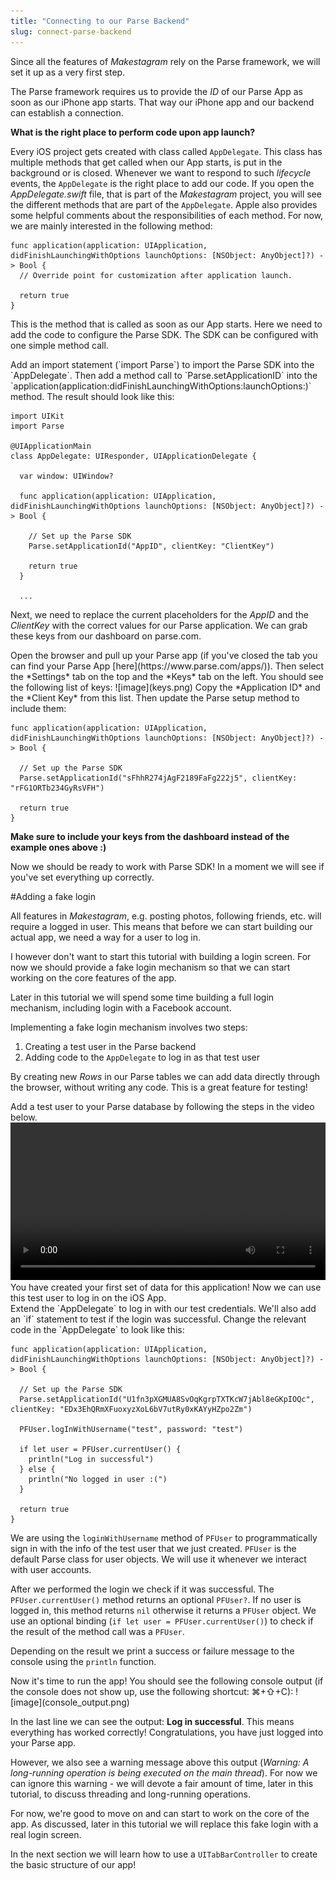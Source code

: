 ```yaml
---
title: "Connecting to our Parse Backend"
slug: connect-parse-backend
---     
```


Since all the features of *Makestagram* rely on the Parse framework, we will set it up as a very first step. 

The Parse framework requires us to provide the *ID* of our Parse App as soon as our iPhone app starts. That way our iPhone app and our backend can establish a connection.

**What is the right place to perform code upon app launch?**

Every iOS project gets created with class called `AppDelegate`. This class has multiple methods that get called when our App starts, is put in the background or is closed. Whenever we want to respond to such *lifecycle* events, the `AppDelegate` is the right place to add our code. If you open the *AppDelegate.swift* file, that is part of the *Makestagram* project, you will see the different methods that are part of the `AppDelegate`. Apple also provides some helpful comments about the responsibilities of each method. For now, we are mainly interested in the following method:

    func application(application: UIApplication, didFinishLaunchingWithOptions launchOptions: [NSObject: AnyObject]?) -> Bool {
      // Override point for customization after application launch.
      
      return true
    }
    
This is the method that is called as soon as our App starts. Here we need to add the code to configure the Parse SDK. The SDK can be configured with one simple method call.

<div class="action"></div>
Add an import statement (`import Parse`) to import the Parse SDK into the `AppDelegate`. Then add a method call to `Parse.setApplicationID` into the `application(application:didFinishLaunchingWithOptions:launchOptions:)` method. The result should look like this:

    import UIKit
    import Parse

    @UIApplicationMain
    class AppDelegate: UIResponder, UIApplicationDelegate {

      var window: UIWindow?

      func application(application: UIApplication, didFinishLaunchingWithOptions launchOptions: [NSObject: AnyObject]?) -> Bool {

        // Set up the Parse SDK
        Parse.setApplicationId("AppID", clientKey: "ClientKey")
        
        return true
      }
      
      ...
      
Next, we need to replace the current placeholders for the *AppID* and the *ClientKey* with the correct values for our Parse application. We can grab these keys from our dashboard on parse.com.

<div class="action"></div>
Open the browser and pull up your Parse app (if you've closed the tab you can find your Parse App [here](https://www.parse.com/apps/)). Then select the *Settings* tab on the top and the *Keys* tab on the left. You should see the following list of keys:
![image](keys.png)
Copy the *Application ID* and the *Client Key* from this list. Then update the Parse setup method to include them:

    func application(application: UIApplication, didFinishLaunchingWithOptions launchOptions: [NSObject: AnyObject]?) -> Bool {

      // Set up the Parse SDK
      Parse.setApplicationId("sFhhR274jAgF2189FaFg222j5", clientKey: "rFG1ORTb234GyRsVFH")
      
      return true
    }
    
**Make sure to include your keys from the dashboard instead of the example ones above :)**

Now we should be ready to work with Parse SDK! In a moment we will see if you've set everything up correctly.

#Adding a fake login

All features in *Makestagram*, e.g. posting photos, following friends, etc. will require a logged in user. This means that before we can start building our actual app, we need a way for a user to log in.

I however don't want to start this tutorial with building a login screen. For now we should provide a fake login mechanism so that we can start working on the core features of the app.

Later in this tutorial we will spend some time building a full login mechanism, including login with a Facebook account.

Implementing a fake login mechanism involves two steps:

1. Creating a test user in the Parse backend
2. Adding code to the `AppDelegate` to log in as that test user

By creating new *Rows* in our Parse tables we can add data directly through the browser, without writing any code. This is a great feature for testing!
<div class="action"></div>
Add a test user to your Parse database by following the steps in the video below. <video width="100%" controls>
  <source src="https://github.com/MakeSchool-Tutorials/Makestagram-Swift/raw/master/P5-Connecting-to-Parse/testuser.mp4" type="video/mp4">
   Hit the *+Row* button in the top left corner. This will create a new blank entry. The double click into the *password* column of this row and enter *"text"* as a password. Then double click into the *username* column and enter *text* as a password.
</video>
You have created your first set of data for this application! Now we can use this test user to log in on the iOS App.

<div class="action"></div>
Extend the `AppDelegate` to log in with our test credentials. We'll also add an `if` statement to test if the login was successful. Change the relevant code in the `AppDelegate` to look like this:

    func application(application: UIApplication, didFinishLaunchingWithOptions launchOptions: [NSObject: AnyObject]?) -> Bool {

      // Set up the Parse SDK
      Parse.setApplicationId("U1fn3pXGMUA8SvOqKgrpTXTKcW7jAbl8eGKpIOQc", clientKey: "EDx3EhQRmXFuoxyzXoL6bV7utRy0xKAYyHZpo2Zm")
      
      PFUser.logInWithUsername("test", password: "test")
      
      if let user = PFUser.currentUser() {
        println("Log in successful")
      } else {
        println("No logged in user :(")
      }
      
      return true
    }
    
We are using the `loginWithUsername` method of `PFUser` to programmatically sign in with the info of the test user that we just created. `PFUser` is the default Parse class for user objects. We will use it whenever we interact with user accounts.

After we performed the login we check if it was successful. The `PFUser.currentUser()` method returns an optional `PFUser?`. If no user is logged in, this method returns `nil` otherwise it returns a `PFUser` object. We use an optional binding (`if let user = PFUser.currentUser()`) to check if the result of the method call was a `PFUser`. 

Depending on the result we print a success or failure message to the console using the `println` function.

<div class="action"></div>
Now it's time to run the app! You should see the following console output (if the console does not show up, use the following shortcut: ⌘+⇧+C):
![image](console_output.png)

In the last line we can see the output: **Log in successful**. This means everything has worked correctly! Congratulations, you have just logged into your Parse app.

However, we also see a warning message above this output (*Warning: A long-running operation is being executed on the main thread*). For now we can ignore this warning - we will devote a fair amount of time, later in this tutorial, to discuss threading and long-running operations.

For now, we're good to move on and can start to work on the core of the app. As discussed, later in this tutorial we will replace this fake login with a real login screen.

In the next section we will learn how to use a `UITabBarController` to create the basic structure of our app!